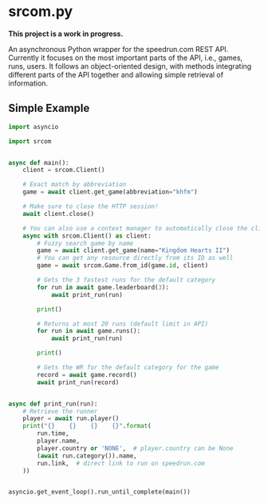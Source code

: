 # srcom.py

**This project is a work in progress.**

An asynchronous Python wrapper for the speedrun.com REST API. Currently it focuses on the most important parts of the API, i.e., games, runs, users. It follows an object-oriented design, with methods integrating different parts of the API together and allowing simple retrieval of information.

## Simple Example

```py
import asyncio

import srcom


async def main():
    client = srcom.Client()

    # Exact match by abbreviation
    game = await client.get_game(abbreviation="khfm")

    # Make sure to close the HTTP session!
    await client.close()

    # You can also use a context manager to automatically close the client
    async with srcom.Client() as client:
        # Fuzzy search game by name
        game = await client.get_game(name="Kingdom Hearts II")
        # You can get any resource directly from its ID as well
        game = await srcom.Game.from_id(game.id, client)

        # Gets the 3 fastest runs for the default category
        for run in await game.leaderboard(3):
            await print_run(run)

        print()

        # Returns at most 20 runs (default limit in API)
        for run in await game.runs():
            await print_run(run)

        print()

        # Gets the WR for the default category for the game
        record = await game.record()
        await print_run(record)


async def print_run(run):
    # Retrieve the runner
    player = await run.player()
    print("{}    {}    {}    {}".format(
        run.time,
        player.name,
        player.country or 'NONE',  # player.country can be None
        (await run.category()).name,
        run.link,  # direct link to run on speedrun.com
    ))


asyncio.get_event_loop().run_until_complete(main())
```
